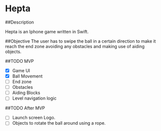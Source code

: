 # Hepta

##Description

Hepta is an Iphone game written in Swift.

##Objective
The user has to swipe the ball in a certain direction to make it reach the end zone avoiding any obstacles and making use 
of aiding objects.

##TODO MVP
- [x] Game UI
- [x] Ball Movement
- [ ] End zone
- [ ] Obstacles
- [ ] Aiding Blocks
- [ ] Level navigation logic

##TODO After MVP
- [ ] Launch screen Logo.
- [ ] Objects to rotate the ball around using a rope.
